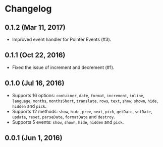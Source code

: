# Changelog


## 0.1.2 (Mar 11, 2017)

- Improved event handler for Pointer Events (#3).


## 0.1.1 (Oct 22, 2016)

- Fixed the issue of increment and decrement (#1).


## 0.1.0 (Jul 16, 2016)

- Supports 16 options: `container`, `date`, `format`, `increment`, `inline`, `language`, `months`, `monthsShort`, `translate`, `rows`, `text`, `show`, `shown`, `hide`, `hidden` and `pick`.
- Supports 12 methods: `show`, `hide`, `prev`, `next`, `pick`, `getDate`, `setDate`, `update`, `reset`, `parseDate`, `formatDate` and `destroy`.
- Supports 5 events: `show`, `shown`, `hide`, `hidden` and `pick`.


## 0.0.1 (Jun 1, 2016)
